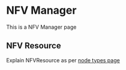 # NFV Manager

This is a NFV Manager page

## NFV Resource

Explain NFVResource as per [node types page][node_types]



<!--
References
-->

[node_types]:etc/softfire_node_types.yaml
